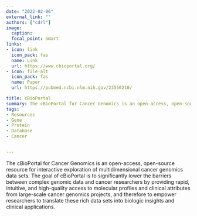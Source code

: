 ```yaml
---
date: "2022-02-06"
external_link: ""
authors: ["cdrl"]
image:
  caption: 
  focal_point: Smart
links:
- icon: link
  icon_pack: fas
  name: Link
  url: https://www.cbioportal.org/
- icon: file-alt
  icon_pack: fas
  name: Paper
  url: https://pubmed.ncbi.nlm.nih.gov/23550210/

title: cBioPortal
summary: The cBioPortal for Cancer Genomics is an open-access, open-source resource for interactive exploration of multidimensional cancer genomics data sets.
tags:
- Resources
- Gene
- Protein
- Database
- Cancer


---
```



The cBioPortal for Cancer Genomics is an open-access, open-source resource for interactive exploration of multidimensional cancer genomics data sets. The goal of cBioPortal is to significantly lower the barriers between complex genomic data and cancer researchers by providing rapid, intuitive, and high-quality access to molecular profiles and clinical attributes from large-scale cancer genomics projects, and therefore to empower researchers to translate these rich data sets into biologic insights and clinical applications.




